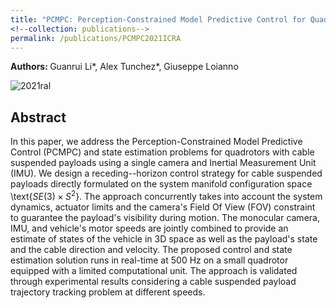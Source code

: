 ```yaml
---
title: "PCMPC: Perception-Constrained Model Predictive Control for Quadrotors with Suspended Loads using a Single Camera and IMU"
<!--collection: publications-->
permalink: /publications/PCMPC2021ICRA
---
```


<b>Authors: </b> Guanrui Li*, Alex Tunchez*, Giuseppe Loianno

![2021ral](https://lguanrui.github.io/images/coprtrsp2021ral.jpg)

## Abstract
In this paper, we address the Perception-Constrained Model Predictive Control (PCMPC) and state estimation problems for quadrotors with cable suspended payloads using a single camera and Inertial Measurement Unit (IMU). We design a receding--horizon control strategy for cable suspended payloads directly formulated on the system manifold configuration space \text{$SE(3)\times S^2$}. The approach concurrently takes into account the system dynamics, actuator limits and the camera's Field Of View (FOV) constraint to guarantee the payload's visibility during motion. The monocular camera, IMU, and vehicle's motor speeds are jointly combined to provide an estimate of states of the vehicle in 3D space as well as the payload's state and the cable direction and velocity. The proposed control and state estimation solution runs in real-time at 500 Hz on a small quadrotor equipped with a limited computational unit. The approach is validated through experimental results considering a cable suspended payload trajectory tracking problem at different speeds.

